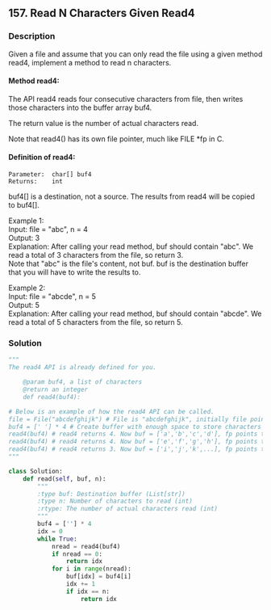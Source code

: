 ## 157. Read N Characters Given Read4

### Description

Given a file and assume that you can only read the file using a given method read4, implement a method to read n characters.

#### Method read4:

The API read4 reads four consecutive characters from file, then writes those characters into the buffer array buf4.

The return value is the number of actual characters read.

Note that read4() has its own file pointer, much like FILE *fp in C.

#### Definition of read4:

    Parameter:  char[] buf4
    Returns:    int

buf4[] is a destination, not a source. The results from read4 will be copied to buf4[].

Example 1:  
Input: file = "abc", n = 4  
Output: 3  
Explanation: After calling your read method, buf should contain "abc". We read a total of 3   characters from the file, so return 3.  
Note that "abc" is the file's content, not buf. buf is the destination buffer that you will   have to write the results to.  

Example 2:  
Input: file = "abcde", n = 5  
Output: 5  
Explanation: After calling your read method, buf should contain "abcde". We read a total of 5   characters from the file, so return 5.  

### Solution

```python
"""
The read4 API is already defined for you.

    @param buf4, a list of characters
    @return an integer
    def read4(buf4):

# Below is an example of how the read4 API can be called.
file = File("abcdefghijk") # File is "abcdefghijk", initially file pointer (fp) points to 'a'
buf4 = [' '] * 4 # Create buffer with enough space to store characters
read4(buf4) # read4 returns 4. Now buf = ['a','b','c','d'], fp points to 'e'
read4(buf4) # read4 returns 4. Now buf = ['e','f','g','h'], fp points to 'i'
read4(buf4) # read4 returns 3. Now buf = ['i','j','k',...], fp points to end of file
"""

class Solution:
    def read(self, buf, n):
        """
        :type buf: Destination buffer (List[str])
        :type n: Number of characters to read (int)
        :rtype: The number of actual characters read (int)
        """
        buf4 = [''] * 4
        idx = 0
        while True:
            nread = read4(buf4)
            if nread == 0:
                return idx
            for i in range(nread):
                buf[idx] = buf4[i]
                idx += 1
                if idx == n:
                    return idx
```
